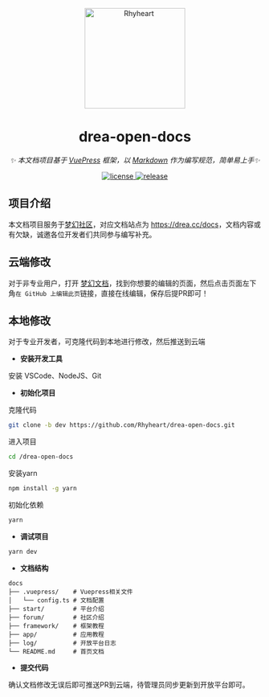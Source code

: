 <p align="center">
  <a href="https://drea.cc/docs">
    <img src="https://drea.cc/docs/hero.png" width="200" height="200" alt="Rhyheart">
  </a>
</p>

<div align="center">

  # drea-open-docs

  _✨ 本文档项目基于 [VuePress](https://v2.vuepress.vuejs.org/zh/) 框架，以 [Markdown](https://v2.vuepress.vuejs.org/zh/guide/markdown.html) 作为编写规范，简单易上手✨_

  <a href="https://github.com/Rhyheart/drea-open-docs/blob/main/LICENSE">
    <img src="https://img.shields.io/github/license/Rhyheart/drea-open-docs" alt="license">
  </a>
  <a href="https://github.com/Rhyheart/drea-open-docs/releases">
    <img src="https://img.shields.io/github/v/release/Rhyheart/drea-open-docs?color=blueviolet&include_prereleases"
      alt="release">
  </a>

</div>

## 项目介绍

本文档项目服务于[梦幻社区](http://drea.cc)，对应文档站点为 <https://drea.cc/docs>，文档内容或有欠缺，诚邀各位开发者们共同参与编写补充。

## 云端修改

对于非专业用户，打开 [梦幻文档](https://drea.cc/docs)，找到你想要的编辑的页面，然后点击页面左下角`在 GitHub 上编辑此页`链接，直接在线编辑，保存后提PR即可！

## 本地修改

对于专业开发者，可克隆代码到本地进行修改，然后推送到云端

- **安装开发工具**

安装 VSCode、NodeJS、Git

- **初始化项目**

克隆代码

```bash
git clone -b dev https://github.com/Rhyheart/drea-open-docs.git
```

进入项目

```bash
cd /drea-open-docs
```

安装yarn

```bash
npm install -g yarn
```

初始化依赖

```bash
yarn
```

- **调试项目**

```bash
yarn dev
```

- **文档结构**

```
docs
├── .vuepress/    # Vuepress相关文件
│   └── config.ts # 文档配置
├── start/        # 平台介绍
├── forum/        # 社区介绍
├── framework/    # 框架教程
├── app/          # 应用教程
├── log/          # 开放平台日志
└── README.md     # 首页文档
```

- **提交代码**

确认文档修改无误后即可推送PR到云端，待管理员同步更新到开放平台即可。

